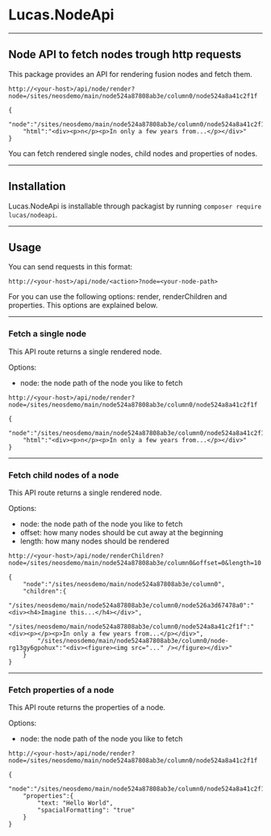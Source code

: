 # Lucas.NodeApi

---

## Node API to fetch nodes trough http requests

This package provides an API for rendering fusion nodes and fetch them.

```
http://<your-host>/api/node/render?node=/sites/neosdemo/main/node524a87808ab3e/column0/node524a8a41c2f1f

{
    "node":"/sites/neosdemo/main/node524a87808ab3e/column0/node524a8a41c2f1f",
    "html":"<div><p>n</p><p>In only a few years from...</p></div>"
}
```

You can fetch rendered single nodes, child nodes and properties of nodes.

---

## Installation

Lucas.NodeApi is installable through packagist by running ``composer require lucas/nodeapi``.

---

## Usage

You can send requests in this format:

```
http://<your-host>/api/node/<action>?node=<your-node-path>
```

For <action> you can use the following options: render, renderChildren and properties. This options are explained below.

---

### Fetch a single node

This API route returns a single rendered node.

Options:

- node: the node path of the node you like to fetch

```
http://<your-host>/api/node/render?node=/sites/neosdemo/main/node524a87808ab3e/column0/node524a8a41c2f1f

{
    "node":"/sites/neosdemo/main/node524a87808ab3e/column0/node524a8a41c2f1f",
    "html":"<div><p>n</p><p>In only a few years from...</p></div>"
}
```
---
### Fetch child nodes of a node

This API route returns a single rendered node.

Options:

- node: the node path of the node you like to fetch
- offset: how many nodes should be cut away at the beginning
- length: how many nodes should be rendered

```
http://<your-host>/api/node/renderChildren?node=/sites/neosdemo/main/node524a87808ab3e/column0&offset=0&length=10

{
    "node":"/sites/neosdemo/main/node524a87808ab3e/column0",
    "children":{
        "/sites/neosdemo/main/node524a87808ab3e/column0/node526a3d67478a0":"<div><h4>Imagine this...</h4></div>",
        "/sites/neosdemo/main/node524a87808ab3e/column0/node524a8a41c2f1f":"<div><p></p><p>In only a few years from...</p></div>",
        "/sites/neosdemo/main/node524a87808ab3e/column0/node-rg13gy6gpohux":"<div><figure><img src="..." /></figure></div>"
    }
}
```
---
### Fetch properties of a node

This API route returns the properties of a node.

Options:

- node: the node path of the node you like to fetch

```
http://<your-host>/api/node/render?node=/sites/neosdemo/main/node524a87808ab3e/column0/node524a8a41c2f1f

{
    "node":"/sites/neosdemo/main/node524a87808ab3e/column0/node524a8a41c2f1f",
    "properties":{
        "text: "Hello World",
        "spacialFormatting": "true"
    }
}
```

